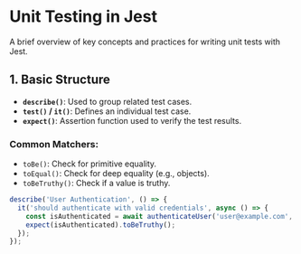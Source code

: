 # Unit Testing in Jest

A brief overview of key concepts and practices for writing unit tests with Jest.

## 1. Basic Structure

- **`describe()`**: Used to group related test cases.
- **`test()` / `it()`**: Defines an individual test case.
- **`expect()`**: Assertion function used to verify the test results.

### Common Matchers:
- `toBe()`: Check for primitive equality.
- `toEqual()`: Check for deep equality (e.g., objects).
- `toBeTruthy()`: Check if a value is truthy.

```javascript
describe('User Authentication', () => {
  it('should authenticate with valid credentials', async () => {
    const isAuthenticated = await authenticateUser('user@example.com', 'password');
    expect(isAuthenticated).toBeTruthy();
  });
});
